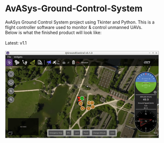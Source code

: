# AvASys-Ground-Control-System
AvASys Ground Control System project using Tkinter and Python. This is a flight controller software used to monitor & control unmanned UAVs.
<br>Below is what the finished product will look like:
<br>
<br>Latest: v1.1
<br>
<br><img src="https://github.com/SCORPIA2004/AvASys-Ground-Control-System/blob/7a4fb424acc4dcf16d6ddab5ceb6d32653a64887/Idea.png">
